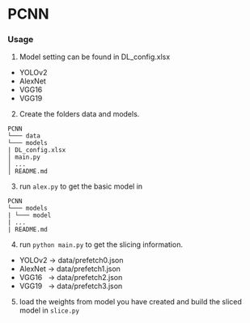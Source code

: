 # PCNN

### Usage

1. Model setting can be found in DL_config.xlsx
- YOLOv2
- AlexNet
- VGG16
- VGG19

2. Create the folders data and models. 
```
PCNN
└─── data  
└─── models
| DL_config.xlsx
│ main.py  
│ ...
│ README.md
```
3. run `alex.py` to get the basic model in
```
PCNN
└─── models
| └─── model
| ...
| README.md
```
4. run `python main.py` to get the slicing information.
- YOLOv2 -> data/prefetch0.json
- AlexNet -> data/prefetch1.json
- VGG16 &nbsp;&nbsp;-> data/prefetch2.json
- VGG19 &nbsp;&nbsp;-> data/prefetch3.json
5. load the weights from model you have created and build the sliced model in `slice.py`
